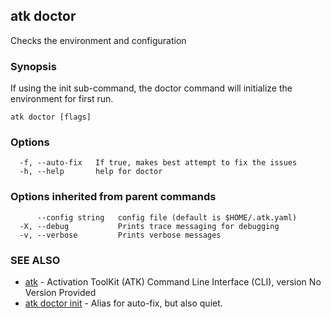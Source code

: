 ## atk doctor

Checks the environment and configuration

### Synopsis

If using the init sub-command, the doctor command will initialize the
environment for first run.


```
atk doctor [flags]
```

### Options

```
  -f, --auto-fix   If true, makes best attempt to fix the issues
  -h, --help       help for doctor
```

### Options inherited from parent commands

```
      --config string   config file (default is $HOME/.atk.yaml)
  -X, --debug           Prints trace messaging for debugging
  -v, --verbose         Prints verbose messages
```

### SEE ALSO

* [atk](atk.md)	 - Activation ToolKit (ATK) Command Line Interface (CLI), version No Version Provided
* [atk doctor init](atk_doctor_init.md)	 - Alias for auto-fix, but also quiet.

